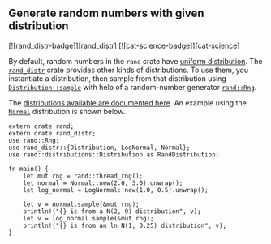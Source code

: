 ## Generate random numbers with given distribution

[![rand_distr-badge]][rand_distr] [![cat-science-badge]][cat-science]

By default, random numbers in the `rand` crate have
[uniform distribution]. The [`rand_distr`] crate provides
other kinds of distributions. To use them, you instantiate
a distribution, then sample from that distribution using
[`Distribution::sample`] with help of a random-number
generator [`rand::Rng`].

The [distributions available are documented here][rand-distributions].
An example using the [`Normal`] distribution is shown below.

```rust,edition2018,ignore
extern crate rand;
extern crate rand_distr;
use rand::Rng;
use rand_distr::{Distribution, LogNormal, Normal};
use rand::distributions::Distribution as RandDistribution;

fn main() {
    let mut rng = rand::thread_rng();
    let normal = Normal::new(2.0, 3.0).unwrap();
    let log_normal = LogNormal::new(1.0, 0.5).unwrap();

    let v = normal.sample(&mut rng);
    println!("{} is from a N(2, 9) distribution", v);
    let v = log_normal.sample(&mut rng);
    println!("{} is from an ln N(1, 0.25) distribution", v);
}
```

[`Distribution::sample`]: https://docs.rs/rand/*/rand/distributions/trait.Distribution.html#tymethod.sample
[`Normal`]: https://docs.rs/rand_distr/*/rand_distr/struct.Normal.html
[`rand::Rng`]: https://docs.rs/rand/*/rand/trait.Rng.html
[`rand_distr`]: https://docs.rs/rand_distr/*/rand_distr/index.html
[rand-distributions]: https://docs.rs/rand_distr/*/rand_distr/index.html

[uniform distribution]: https://en.wikipedia.org/wiki/Uniform_distribution_(continuous)
